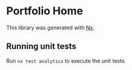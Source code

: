 # Portfolio Home

This library was generated with [Nx](https://nx.dev).

## Running unit tests

Run `nx test analytics` to execute the unit tests.
